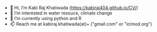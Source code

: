 - 👋 Hi, I’m Kabi Raj Khatiwada (https://kabiraj404.github.io/CV/)
- 👀 I’m interested in water resouce, climate change 
- 🌱 I’m currently using python and R 
- 📫 Reach me at kabiraj.khatiwada(at)+ ("gmail.com" or "icimod.org")

<!---
kabiraj404/kabiraj404 is a ✨ special ✨ repository because its `README.md` (this file) appears on your GitHub profile.
You can click the Preview link to take a look at your changes.
--->
